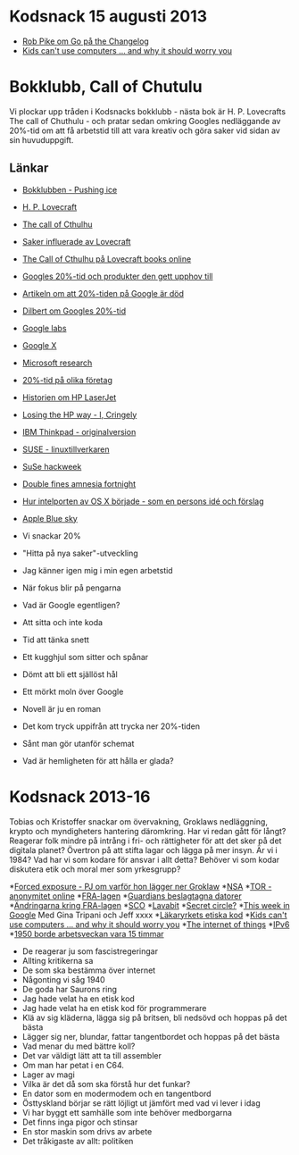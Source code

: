 # Kodsnack 15 augusti 2013 #
* [Rob Pike om Go på the Changelog](http://5by5.tv/changelog/100)
* [Kids can't use computers … and why it should worry you](http://coding2learn.org/blog/2013/07/29/kids-cant-use-computers/)

# Bokklubb, Call of Chutulu #

Vi plockar upp tråden i Kodsnacks bokklubb - nästa bok är H. P. Lovecrafts The call of Chuthulu - och pratar sedan omkring Googles nedläggande av 20%-tid om att få arbetstid till att vara kreativ och göra saker vid sidan av sin huvuduppgift.

## Länkar ##

* [Bokklubben - Pushing ice](http://kodsnack.se/blog/2012/12/3/kodsnack-9-bokklubben-putta-p-is)
* [H. P. Lovecraft](http://www.hplovecraft.com)
* [The call of Cthulhu](https://en.wikipedia.org/wiki/The_Call_of_Cthulhu)
* [Saker influerade av Lovecraft](https://en.wikipedia.org/wiki/H._P._Lovecraft#Influence_on_culture)
* [The Call of Cthulhu på Lovecraft books online](http://www.elovecraft.com/the-call-of-cthulhu/)
* [Googles 20%-tid och produkter den gett upphov till](https://en.wikipedia.org/wiki/20%25_time#Innovation_Time_Off)
* [Artikeln om att 20%-tiden på Google är död](http://qz.com/115831/googles-20-time-which-brought-you-gmail-and-adsense-is-now-as-good-as-dead/)
* [Dilbert om Googles 20%-tid](http://dilbert.com/strips/comic/2011-12-19/)
* [Google labs](https://en.wikipedia.org/wiki/Google_Labs)
* [Google X](https://en.wikipedia.org/wiki/Google_X)
* [Microsoft research](https://en.wikipedia.org/wiki/Microsoft_Research)
* [20%-tid på olika företag](http://www.codinghorror.com/blog/2012/08/today-is-goof-off-at-work-day.html)
* [Historien om HP LaserJet](http://www.hpmemory.org/timeline/jim_hall/laserjet_page_00.htm)
* [Losing the HP way - I, Cringely](http://www.cringely.com/2011/08/19/losing-the-hp-way/)
* [IBM Thinkpad - originalversion](http://davetroy.com/posts/think-then-and-now)
* [SUSE - linuxtillverkaren](https://www.suse.com)
* [SuSe hackweek](http://hackweek.suse.com)
* [Double fines amnesia fortnight](http://www.gamasutra.com/view/feature/184325/amnesia_fortnight_how_double_fine_.php)
* [Hur intelporten av OS X började - som en persons idé och förslag](http://www.quora.com/Apple-Inc-2/How-does-Apple-keep-secrets-so-well/answers/1280472?srid=i1)
* [Apple Blue sky](http://www.cultofmac.com/200915/apples-blue-sky-program-gives-select-employees-20-time-to-do-whatever-they-want/)

* Vi snackar 20%
* "Hitta på nya saker"-utveckling
* Jag känner igen mig i min egen arbetstid
* När fokus blir på pengarna
* Vad är Google egentligen?
* Att sitta och inte koda
* Tid att tänka snett
* Ett kugghjul som sitter och spånar
* Dömt att bli ett själlöst hål
* Ett mörkt moln över Google

* Novell är ju en roman
* Det kom tryck uppifrån att trycka ner 20%-tiden
* Sånt man gör utanför schemat
* Vad är hemligheten för att hålla er glada?

# Kodsnack 2013-16 #
Tobias och Kristoffer snackar om övervakning, Groklaws nedläggning, krypto och myndigheters hantering däromkring. Har vi redan gått för långt? Reagerar folk mindre på intrång i fri- och rättigheter för att det sker på det digitala planet? Övertron på att stifta lagar och lägga på mer insyn. Är vi i 1984? Vad har vi som kodare för ansvar i allt detta? Behöver vi som kodar diskutera etik och moral mer som yrkesgrupp?

*[Forced exposure - PJ om varför hon lägger ner Groklaw](http://www.groklaw.net/article.php?story=20130818120421175)
*[NSA](http://www.nsa.gov)
*[TOR - anonymitet online](https://www.torproject.org)
*[FRA-lagen](http://sv.wikipedia.org/wiki/FRA-lagen)
*[Guardians beslagtagna datorer]()
*[Ändringarna kring FRA-lagen]()
*[SCO]()
*[Lavabit]()
*[Secret circle?]()
*[This week in Google]() Med Gina Tripani och Jeff xxxx
*[Läkaryrkets etiska kod]()
*[Kids can't use computers … and why it should worry you](http://coding2learn.org/blog/2013/07/29/kids-cant-use-computers/)
*[The internet of things]()
*[IPv6]()
*[1950 borde arbetsveckan vara 15 timmar]()

* De reagerar ju som fascistregeringar
* Allting kritikerna sa
* De som ska bestämma över internet
* Någonting vi såg 1940
* De goda har Saurons ring
* Jag hade velat ha en etisk kod
* Jag hade velat ha en etisk kod för programmerare
* Klä av sig kläderna, lägga sig på britsen, bli nedsövd och hoppas på det bästa
* Lägger sig ner, blundar, fattar tangentbordet och hoppas på det bästa
* Vad menar du med bättre koll?
* Det var väldigt lätt att ta till assembler
* Om man har petat i en C64.
* Lager av magi
* Vilka är det då som ska förstå hur det funkar?
* En dator som en modermodem och en tangentbord
* Östtyskland börjar se rätt löjligt ut jämfört med vad vi lever i idag
* Vi har byggt ett samhälle som inte behöver medborgarna
* Det finns inga pigor och stinsar
* En stor maskin som drivs av arbete
* Det tråkigaste av allt: politiken